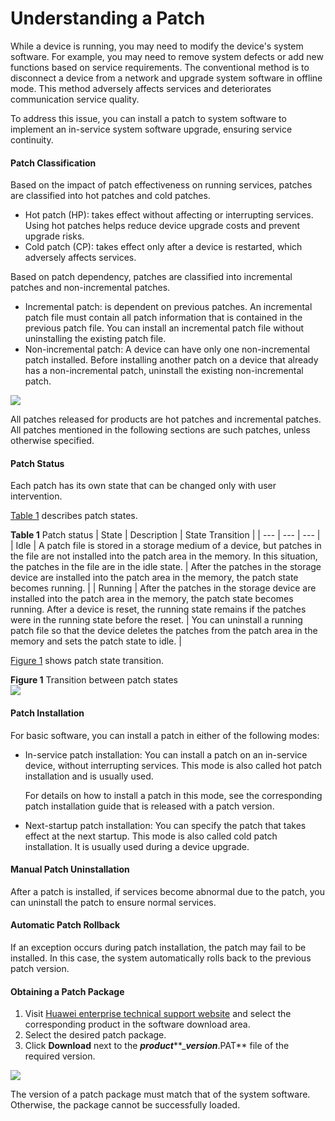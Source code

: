 Understanding a Patch
=====================

While a device is running, you may need to modify the device's system software. For example, you may need to remove system defects or add new functions based on service requirements. The conventional method is to disconnect a device from a network and upgrade system software in offline mode. This method adversely affects services and deteriorates communication service quality.

To address this issue, you can install a patch to system software to implement an in-service system software upgrade, ensuring service continuity.

#### Patch Classification

Based on the impact of patch effectiveness on running services, patches are classified into hot patches and cold patches.

* Hot patch (HP): takes effect without affecting or interrupting services. Using hot patches helps reduce device upgrade costs and prevent upgrade risks.
* Cold patch (CP): takes effect only after a device is restarted, which adversely affects services.

Based on patch dependency, patches are classified into incremental patches and non-incremental patches.

* Incremental patch: is dependent on previous patches. An incremental patch file must contain all patch information that is contained in the previous patch file. You can install an incremental patch file without uninstalling the existing patch file.
* Non-incremental patch: A device can have only one non-incremental patch installed. Before installing another patch on a device that already has a non-incremental patch, uninstall the existing non-incremental patch.

![](public_sys-resources/note_3.0-en-us.png) 

All patches released for products are hot patches and incremental patches. All patches mentioned in the following sections are such patches, unless otherwise specified.




#### Patch Status

Each patch has its own state that can be changed only with user intervention.

[Table 1](#EN-US_CONCEPT_0000001513169222__table188122529213) describes patch states.

**Table 1** Patch status
| State | Description | State Transition |
| --- | --- | --- |
| Idle | A patch file is stored in a storage medium of a device, but patches in the file are not installed into the patch area in the memory. In this situation, the patches in the file are in the idle state. | After the patches in the storage device are installed into the patch area in the memory, the patch state becomes running. |
| Running | After the patches in the storage device are installed into the patch area in the memory, the patch state becomes running.  After a device is reset, the running state remains if the patches were in the running state before the reset. | You can uninstall a running patch file so that the device deletes the patches from the patch area in the memory and sets the patch state to idle. |

[Figure 1](#EN-US_CONCEPT_0000001513169222__fig3679104644414) shows patch state transition.

**Figure 1** Transition between patch states  
![](figure/en-us_image_0000001563889237.png)

#### Patch Installation

For basic software, you can install a patch in either of the following modes:

* In-service patch installation: You can install a patch on an in-service device, without interrupting services. This mode is also called hot patch installation and is usually used.
  
  For details on how to install a patch in this mode, see the corresponding patch installation guide that is released with a patch version.
* Next-startup patch installation: You can specify the patch that takes effect at the next startup. This mode is also called cold patch installation. It is usually used during a device upgrade.

#### Manual Patch Uninstallation

After a patch is installed, if services become abnormal due to the patch, you can uninstall the patch to ensure normal services.


#### Automatic Patch Rollback

If an exception occurs during patch installation, the patch may fail to be installed. In this case, the system automatically rolls back to the previous patch version.


#### Obtaining a Patch Package

1. Visit [Huawei enterprise technical support website](https://support.huawei.com/enterprise/en/index.html) and select the corresponding product in the software download area.
2. Select the desired patch package.
3. Click **Download** next to the ***product*****\_*****version*****.PAT** file of the required version.

![](public_sys-resources/note_3.0-en-us.png) 

The version of a patch package must match that of the system software. Otherwise, the package cannot be successfully loaded.